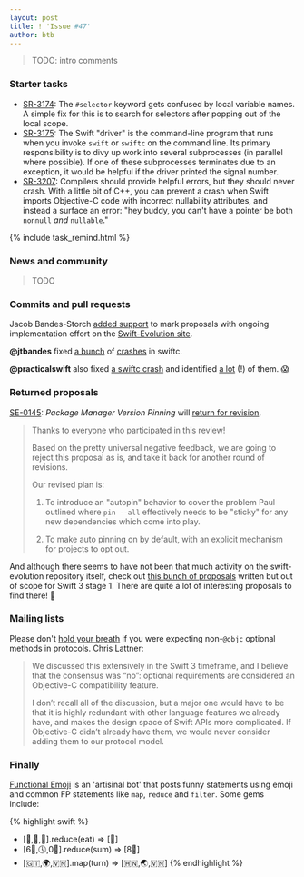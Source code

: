 ```yaml
---
layout: post
title: ! 'Issue #47'
author: btb
---
```


> TODO: intro comments

<!--excerpt-->

### Starter tasks

- [SR-3174](https://bugs.swift.org/browse/SR-3174): The `#selector` keyword gets confused by local variable names. A simple fix for this is to search for selectors after popping out of the local scope.
- [SR-3175](https://bugs.swift.org/browse/SR-3175): The Swift "driver" is the command-line program that runs when you invoke `swift` or `swiftc` on the command line. Its primary responsibility is to divy up work into several subprocesses (in parallel where possible). If one of these subprocesses terminates due to an exception, it would be helpful if the driver printed the signal number.
- [SR-3207](https://bugs.swift.org/browse/SR-3207): Compilers should provide helpful errors, but they should never crash. With a little bit of C++, you can prevent a crash when Swift imports Objective-C code with incorrect nullability attributes, and instead a surface an error: "hey buddy, you can't have a pointer be both `nonnull` *and* `nullable`."

{% include task_remind.html %}

### News and community

> TODO

### Commits and pull requests

Jacob Bandes-Storch [added support](https://github.com/apple/swift-evolution/pull/558) to mark proposals with ongoing implementation effort on the [Swift-Evolution site](http://apple.github.io/swift-evolution/).

**@jtbandes** fixed [a bunch](https://github.com/apple/swift/pull/5763) of [crashes](https://github.com/apple/swift/pull/5751) in swiftc.

**@practicalswift** also fixed [a swiftc crash](https://github.com/apple/swift/pull/5760) and identified [a lot](https://github.com/apple/swift/pulls?utf8=✓&q=is%3Apr%20is%3Aclosed%20is%3Amerged%20author%3Apracticalswift%20swiftc%20) (!) of them. 😱

### Returned proposals

[SE-0145](https://github.com/apple/swift-evolution/blob/master/proposals/0145-package-manager-version-pinning.md): *Package Manager Version Pinning* will [return for revision](https://lists.swift.org/pipermail/swift-evolution/Week-of-Mon-20161107/028758.html).

> Thanks to everyone who participated in this review!
> 
> Based on the pretty universal negative feedback, we are going to reject this proposal as is, and take it back for another round of revisions.
> 
> Our revised plan is:
>
> 1. To introduce an "autopin" behavior to cover the problem Paul outlined where `pin --all` effectively needs to be "sticky" for any new dependencies which come into play.
>
> 2. To make auto pinning on by default, with an explicit mechanism for projects to opt out.

And although there seems to have not been that much activity on the swift-evolution repository itself, check out [this bunch of proposals](https://github.com/apple/swift-evolution/pulls?q=is%3Apr+is%3Aopen+label%3A%22out+of+scope+for+current+release%22) written but out of scope for Swift 3 stage 1. There are quite a lot of interesting proposals to find there! 👏

### Mailing lists

Please don't [hold your breath](https://lists.swift.org/pipermail/swift-evolution/Week-of-Mon-20161114/028857.html) if you were expecting non-`@objc` optional methods in protocols. Chris Lattner:

> We discussed this extensively in the Swift 3 timeframe, and I believe that the consensus was “no”: optional requirements are considered an Objective-C compatibility feature.
> 
> I don’t recall all of the discussion, but a major one would have to be that it is highly redundant with other language features we already have, and makes the design space of Swift APIs more complicated. If Objective-C didn’t already have them, we would never consider adding them to our protocol model.

### Finally

[Functional Emoji](https://twitter.com/functionalemoji) is an 'artisinal bot' that posts funny statements using emoji and common FP statements like `map`, `reduce` and `filter`. Some gems include:

{% highlight swift %}
- [🍻,🍈,🍯].reduce(eat) => [💩]
- [6⃣,🕔,0⃣].reduce(sum) => [8⃣]
- [🇬🇹,🌍,🇻🇳].map(turn) => [🇭🇳,🌏,🇻🇳]
{% endhighlight %}
